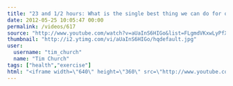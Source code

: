 ```yaml
---
title: "23 and 1/2 hours: What is the single best thing we can do for our health?"
date: 2012-05-25 10:05:47 00:00
permalink: /videos/617
source: "http://www.youtube.com/watch?v=aUaInS6HIGo&list=FLgmdVKxwLyPfX5TiJizv82A&index=10&feature=plpp_video"
thumbnail: "http://i2.ytimg.com/vi/aUaInS6HIGo/hqdefault.jpg"
user:
  username: "tim_church"
  name: "Tim Church"
tags: ["health","exercise"]
html: "<iframe width=\"640\" height=\"360\" src=\"http://www.youtube.com/embed/aUaInS6HIGo?wmode=transparent&fs=1&feature=oembed\" frameborder=\"0\" allowfullscreen></iframe>"
---
```


